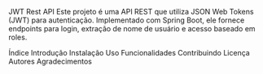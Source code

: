 JWT Rest API
Este projeto é uma API REST que utiliza JSON Web Tokens (JWT) para autenticação. Implementado com Spring Boot, ele fornece endpoints para login, extração de nome de usuário e acesso baseado em roles.

Índice
Introdução
Instalação
Uso
Funcionalidades
Contribuindo
Licença
Autores
Agradecimentos
